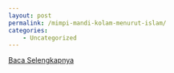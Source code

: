 ```yaml
---
layout: post
permalink: /mimpi-mandi-kolam-menurut-islam/
categories:
    - Uncategorized
---
```


[Baca Selengkapnya](/08)